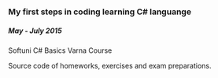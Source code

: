### My first steps in coding learning C# languange 
##### May - July  2015 

Softuni C# Basics Varna Course

Source code of homeworks, exercises and exam preparations.
